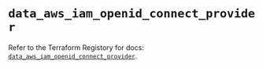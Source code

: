 # `data_aws_iam_openid_connect_provider`

Refer to the Terraform Registory for docs: [`data_aws_iam_openid_connect_provider`](https://registry.terraform.io/providers/hashicorp/aws/5.11.0/docs/data-sources/iam_openid_connect_provider).
